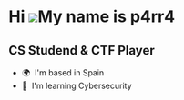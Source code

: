Hi ![](https://user-images.githubusercontent.com/18350557/176309783-0785949b-9127-417c-8b55-ab5a4333674e.gif)My name is p4rr4
=============================================================================================================================

CS Studend & CTF Player
-----------------------

*   🌍  I'm based in Spain
*   🧠  I'm learning Cybersecurity
